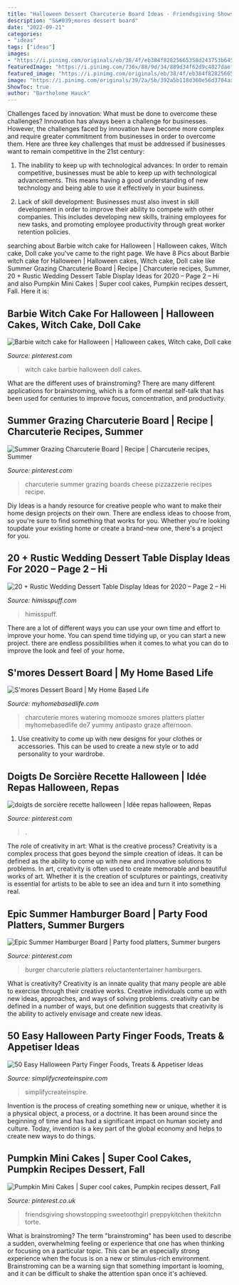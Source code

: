 ```yaml
---
title: "Halloween Dessert Charcuterie Board Ideas - Friendsgiving Showstopping Sweetoothgirl Preppykitchen Thekitchn Torte"
description: "S&#039;mores dessert board"
date: "2022-09-21"
categories:
- "ideas"
tags: ["ideas"]
images:
- "https://i.pinimg.com/originals/eb/38/4f/eb384f82825665358d243753b645a69e.jpg"
featuredImage: "https://i.pinimg.com/736x/88/9d/34/889d34f62d9c4827daef8c1eacb718db.jpg"
featured_image: "https://i.pinimg.com/originals/eb/38/4f/eb384f82825665358d243753b645a69e.jpg"
image: "https://i.pinimg.com/originals/39/2a/5b/392a5b118d360e56d3704aabfe642d40.jpg"
ShowToc: true
author: "Bartholome Hauck"
---
```



Challenges faced by innovation: What must be done to overcome these challenges?
Innovation has always been a challenge for businesses. However, the challenges faced by innovation have become more complex and require greater commitment from businesses in order to overcome them. Here are three key challenges that must be addressed if businesses want to remain competitive in the 21st century:
1. The inability to keep up with technological advances: In order to remain competitive, businesses must be able to keep up with technological advancements. This means having a good understanding of new technology and being able to use it effectively in your business.

2. Lack of skill development: Businesses must also invest in skill development in order to improve their ability to compete with other companies. This includes developing new skills, training employees for new tasks, and promoting employee productivity through great worker retention policies.


	

		
searching about Barbie witch cake for Halloween | Halloween cakes, Witch cake, Doll cake you've came to the right page. We have 8 Pics about Barbie witch cake for Halloween | Halloween cakes, Witch cake, Doll cake like Summer Grazing Charcuterie Board | Recipe | Charcuterie recipes, Summer, 20 + Rustic Wedding Dessert Table Display Ideas for 2020 – Page 2 – Hi and also Pumpkin Mini Cakes | Super cool cakes, Pumpkin recipes dessert, Fall. Here it is:
		
    
## Barbie Witch Cake For Halloween | Halloween Cakes, Witch Cake, Doll Cake

<img loading=lazy src="https://i.pinimg.com/originals/92/84/1d/92841d6cc7069db83effa23fb3386bfd.jpg" onerror="this.onerror=null;this.src='https://tse3.mm.bing.net/th?id=OIP.wNoJdDlMrKwL76ITfQReOQHaJ4&amp;pid=15.1';" alt="Barbie witch cake for Halloween | Halloween cakes, Witch cake, Doll cake">

_Source: pinterest.com_

>witch cake barbie halloween doll cakes. 

	

What are the different uses of brainstroming?
There are many different applications for brainstroming, which is a form of mental self-talk that has been used for centuries to improve focus, concentration, and productivity.

    
## Summer Grazing Charcuterie Board | Recipe | Charcuterie Recipes, Summer

<img loading=lazy src="https://i.pinimg.com/originals/eb/38/4f/eb384f82825665358d243753b645a69e.jpg" onerror="this.onerror=null;this.src='https://tse4.mm.bing.net/th?id=OIP.R5Av0R0q51vzMUIb3TI6PAHaLH&amp;pid=15.1';" alt="Summer Grazing Charcuterie Board | Recipe | Charcuterie recipes, Summer">

_Source: pinterest.com_

>charcuterie summer grazing boards cheese pizzazzerie recipes recipe. 

	

Diy Ideas is a handy resource for creative people who want to make their home design projects on their own. There are endless ideas to choose from, so you're sure to find something that works for you. Whether you're looking toupdate your existing home or create a brand-new one, there's a project for you.

    
## 20 + Rustic Wedding Dessert Table Display Ideas For 2020 – Page 2 – Hi

<img loading=lazy src="https://www.himisspuff.com/wp-content/uploads/2020/01/Rustic-sweet-wedding-dessert-display-and-table-ideas-14.jpg" onerror="this.onerror=null;this.src='https://tse3.mm.bing.net/th?id=OIP.7IOBRgXR17lLyKezpcU9aAHaLH&amp;pid=15.1';" alt="20 + Rustic Wedding Dessert Table Display Ideas for 2020 – Page 2 – Hi">

_Source: himisspuff.com_

>himisspuff. 

	

There are a lot of different ways you can use your own time and effort to improve your home. You can spend time tidying up, or you can start a new project. there are endless possibilities when it comes to what you can do to improve the look and feel of your home.

    
## S&#039;mores Dessert Board | My Home Based Life

<img loading=lazy src="https://myhomebasedlife.com/wp-content/uploads/2020/05/S’Mores-dessert.jpg" onerror="this.onerror=null;this.src='https://tse3.mm.bing.net/th?id=OIP.PkF9ntiWfWKMuWPewAMc8AHaKy&amp;pid=15.1';" alt="S&#039;mores Dessert Board | My Home Based Life">

_Source: myhomebasedlife.com_

>charcuterie mores watering momooze smores platters platter myhomebasedlife de7 yummy antipasto graze afternoon. 

	

1. Use creativity to come up with new designs for your clothes or accessories. This can be used to create a new style or to add personality to your wardrobe.

    
## Doigts De Sorcière Recette Halloween | Idée Repas Halloween, Repas

<img loading=lazy src="https://i.pinimg.com/736x/02/a3/41/02a341f93f3fa55e601679b11f1ae5c0--halloween-appetizers-halloween-recipe.jpg" onerror="this.onerror=null;this.src='https://tse2.mm.bing.net/th?id=OIP.m3QqGRRFdM3BmPEZ5pDJewHaIf&amp;pid=15.1';" alt="doigts de sorcière recette halloween | Idée repas halloween, Repas">

_Source: pinterest.com_

>. 

	

The role of creativity in art: What is the creative process?
Creativity is a complex process that goes beyond the simple creation of ideas. It can be defined as the ability to come up with new and innovative solutions to problems. In art, creativity is often used to create memorable and beautiful works of art. Whether it is the creation of sculptures or paintings, creativity is essential for artists to be able to see an idea and turn it into something real.

    
## Epic Summer Hamburger Board | Party Food Platters, Summer Burgers

<img loading=lazy src="https://i.pinimg.com/736x/88/9d/34/889d34f62d9c4827daef8c1eacb718db.jpg" onerror="this.onerror=null;this.src='https://tse3.mm.bing.net/th?id=OIP.VxmulFsz-SnrH412EJQvWQHaLH&amp;pid=15.1';" alt="Epic Summer Hamburger Board | Party food platters, Summer burgers">

_Source: pinterest.com_

>burger charcuterie platters reluctantentertainer hamburgers. 

	

What is creativity?
Creativity is an innate quality that many people are able to exercise through their creative works. Creative individuals come up with new ideas, approaches, and ways of solving problems. creativity can be defined in a number of ways, but one definition suggests that creativity is the ability to actively envisage and create new ideas.

    
## 50 Easy Halloween Party Finger Foods, Treats &amp; Appetiser Ideas

<img loading=lazy src="https://www.simplifycreateinspire.com/wp-content/uploads/2021/05/healthy-halloween-snacks-1.jpeg" onerror="this.onerror=null;this.src='https://tse4.mm.bing.net/th?id=OIP.KaKHvHJuLZDqgrvRPuji8AHaLG&amp;pid=15.1';" alt="50 Easy Halloween Party Finger Foods, Treats &amp; Appetiser Ideas">

_Source: simplifycreateinspire.com_

>simplifycreateinspire. 

	

Invention is the process of creating something new or unique, whether it is a physical object, a process, or a doctrine. It has been around since the beginning of time and has had a significant impact on human society and culture. Today, invention is a key part of the global economy and helps to create new ways to do things.

    
## Pumpkin Mini Cakes | Super Cool Cakes, Pumpkin Recipes Dessert, Fall

<img loading=lazy src="https://i.pinimg.com/originals/39/2a/5b/392a5b118d360e56d3704aabfe642d40.jpg" onerror="this.onerror=null;this.src='https://tse4.mm.bing.net/th?id=OIP.EK1z1tGOdA_yq86P_fMz5gHaKf&amp;pid=15.1';" alt="Pumpkin Mini Cakes | Super cool cakes, Pumpkin recipes dessert, Fall">

_Source: pinterest.co.uk_

>friendsgiving showstopping sweetoothgirl preppykitchen thekitchn torte. 

	

What is brainstroming?
The term "brainstroming" has been used to describe a sudden, overwhelming feeling or experience that one has when thinking or focusing on a particular topic. This can be an especially strong experience when the focus is on a new or stimulus-rich environment. Brainstroming can be a warning sign that something important is looming, and it can be difficult to shake the attention span once it's achieved.

